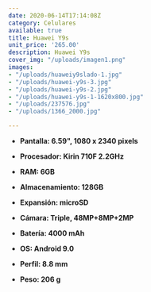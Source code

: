 ```yaml
---
date: 2020-06-14T17:14:08Z
category: Celulares
available: true
title: Huawei Y9s
unit_price: '265.00'
description: Huawei Y9s
cover_img: "/uploads/imagen1.png"
images:
- "/uploads/huaweiy9slado-1.jpg"
- "/uploads/huawei-y9s-3.jpg"
- "/uploads/huawei-y9s-2.jpg"
- "/uploads/huawei-y9s-1-1620x800.jpg"
- "/uploads/237576.jpg"
- "/uploads/1366_2000.jpg"

---
```

* **Pantalla: 6.59", 1080 x 2340 pixels**
* **Procesador: Kirin 710F 2.2GHz**
* **RAM: 6GB**
* **Almacenamiento: 128GB**
* **Expansión: microSD**


* **Cámara: Triple, 48MP+8MP+2MP**
* **Batería: 4000 mAh**
* **OS: Android 9.0**
* **Perfil: 8.8 mm**
* **Peso: 206 g**